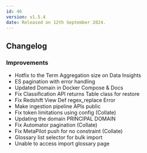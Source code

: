 ```yaml
---
id: 46
version: v1.5.4
date: Released on 12th September 2024.
---
```

## Changelog

### Improvements

- Hotfix to the Term Aggregation size on Data Insights
- ES pagination with error handling
- Updated Domain in Docker Compose & Docs
- Fix Classification API returns Table class for restore
- Fix Redshift View Def regex_replace Error
- Make ingestion pipeline APIs public
- Fix token limitations using config (Collate)
- Updating the domain PRINCIPAL DOMAIN
- Fix Automator pagination (Collate)
- Fix MetaPilot push for no constraint (Collate)
- Glossary list selector for bulk import
- Unable to access import glossary page

